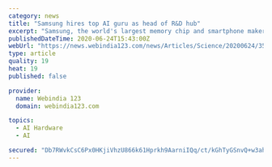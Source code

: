 ```yaml
---
category: news
title: "Samsung hires top AI guru as head of R&D hub"
excerpt: "Samsung, the world's largest memory chip and smartphone maker, said reinforcing its AI capability will also enhance its competitiveness in the non-memory semiconductor sector, reports Yonhap news ..."
publishedDateTime: 2020-06-24T15:43:00Z
webUrl: "https://news.webindia123.com/news/Articles/Science/20200624/3581416.html"
type: article
quality: 19
heat: 19
published: false

provider:
  name: Webindia 123
  domain: webindia123.com

topics:
  - AI Hardware
  - AI

secured: "Db7RWvkCsC6Px0HKjiVhzU866k61Hprkh9AarniIQq/ct/kGhTyGSnvQ+w3ahRD/52vGVv9pwSCLzbMXBflimKB5V4BKV0hsKjdRqeFy4zsuS+Ub2DzK2Q1mdQtn9nv4ZpRrs2oUXHq65ewtU7qYgmzqE+8cPN78VqbMI625w/hKHmWWgisVfkj18p4ad2NhmRsmUwWBxX5QW5vuT8I/qaFZMvr1G1Ym2f+tar9KcC77nQw3SQvSJ4ii+xjPfx+fcSo2fXizJU9bUIYKhqjMl/K1Y3WUghM+EEU+UtNztPDEcsjA5wfhlwFtVrisoa16Lgyc5hQzHLRCDzkDi6o0DQ==;DxvS7/BwVLFX+j+GJi6XSg=="
---
```


